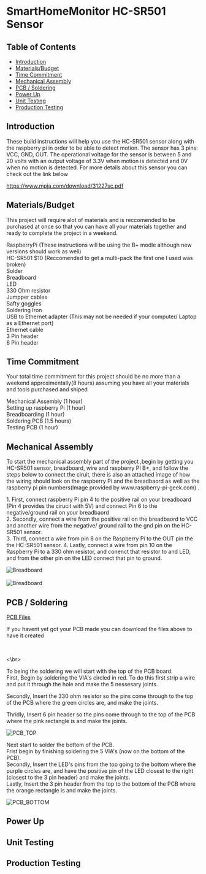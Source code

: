 # SmartHomeMonitor HC-SR501 Sensor

## Table of Contents
* [Introduction](#Introduction)
* [Materials/Budget](#Materials/Budget)
* [Time Commitment](#Time_Commitment)
* [Mechanical Assembly](#Mechanical_Assembly)
* [PCB / Soldering](#PCB_Soldering)
* [Power Up](#Power_up)
* [Unit Testing](#Unit_Testing)
* [Production Testing](#Production_Testing)


## <a name="Introduction">Introduction</a>

<p>These build instructions will help you use the HC-SR501 sensor along with the raspberry pi in order to be able to detect motion. The sensor has 3 pins: VCC, GND, OUT. The operational voltage for the sensor is between 5 and 20 volts with an output voltage of 3.3V when motion is detected and 0V when no motion is detected. For more details about this sensor you can check out the link below </p> 

https://www.mpja.com/download/31227sc.pdf


## <a name="Materials/Budget">Materials/Budget</a>

<p>This project will require alot of materials and is reccomended to be purchased at once so that you can have all your materials together and ready to complete the project in a weekend.
  
RaspberryPi (These instructions will be using the B+ modle although new versions should work as well) <br>
HC-SR501 $10 (Reccomended to get a multi-pack the first one I used was broken)<br>
Solder<br>
Breadboard <br>
LED<br>
330 Ohm resistor <br>
Jumpper cables <br>
Safty goggles <br>
Soldering Iron <br>
USB to Ethernet adapter (This may not be needed if your computer/ Laptop as a Ethernet port) <br> 
Ethernet cable <br>
3 Pin header  <br>
6 Pin header  <br>

</p>



## <a name="Time_Commitment">Time Commitment</a>

<p> Your total time commitment for this project should be no more than a weekend approximentally(8 hours) assuming you have all your materials and tools purchased and shiped  <br> 

Mechanical Assembly (1 hour)  <br>
Setting up raspberry Pi (1 hour)  <br>
Breadboarding (1 hour)  <br>
Soldering PCB (1.5 hours)  <br>
Testing PCB (1 hour)  <br>
</p>


## <a name="Mechanical_Assembly">Mechanical Assembly</a>

<p>To start the mechanical assembly part of the project ,begin by getting you HC-SR501 sensor, breadboard, wire and raspberry PI B+, and follow the steps below to connect the ciruit, there is also an attached image of how the wiring should look on the raspberry Pi and the breadbaord as well as the raspberry pi pin numbers(Image provided by www.raspberry-pi-geek.com) .<br>
</p>

<p> 1. First, connect raspberry Pi pin 4 to the positive rail on your breadboard (Pin 4 provides the cirucit with 5V) and
connect Pin 6 to the negative/ground rail on your breadbaord <Pin 6 is the ground pin> </br>
  2. Secondly, connect a wire from the positive rail on the breadbaord to VCC and another wire from the negative/ ground rail to the gnd pin on the HC-SR501 sensor. </br>
  3. Third, connect a wire from pin 8 on the Raspberry Pi to the OUT pin the the HC-SR501 sensor.
  4. Lastly, connect a wire from pin 10 on the Raspberry Pi to a 330 ohm resistor, and conenct that resistor to and LED, and from the other pin on the LED connect that pin to ground. </br>
</p>




![Breadboard](http://www.raspberry-pi-geek.com/var/rpi/storage/images/media/images/raspib-gpio/12356-1-eng-US/RasPiB-GPIO_reference.png)</br>
</br>
![Breadboard](https://github.com/getLiauba/SmartHomeMonitor/blob/master/Images/Fritzing/HC-SR501-Pi_Breadboard.jpg?raw=true)<br />


## <a name="PCB_Soldering">PCB / Soldering</a>



[PCB Files](https://github.com/getLiauba/SmartHomeMonitor/tree/master/Electronics/PCB)

<p>If you havent yet got your PCB made you can download the files above to have it created</p> <br/>

<\br>

<p>To being the soldering we will start with the top of the PCB board.<br/>
First, Begin by soldering the VIA's circled in red. To do this first strip a wire and put it through the hole and make the 5 nessesary joints. <br/>
  
  Secondly, Insert the 330 ohm resistor so the pins come through to the top of the PCB where the green circles are, and make the joints. <br/>
  
  Thridly, Insert 6 pin header so the pins come through to the top of the PCB where the pink rectangle is and make the joints. <br/>
</p>

![PCB_TOP](https://github.com/getLiauba/SmartHomeMonitor/blob/master/Images/PCB_TOP.png?raw=true)

<p>Next start to solder the bottom of the PCB. <br/>
Frist begin by finishing soldering the 5 VIA's (now on the bottom of the PCB). <br/>
  Secondly, Insert the LED's pins from the top going to the bottom where the purple circles are, and have the positive pin of the LED closest to the right (closest to the 3 pin header) and make the joints. <br/>
  Lastly, Insert the 3 pin header from the top to the bottom of the PCB where the orange rectangle is and make the joints.
</p>


![PCB_BOTTOM](https://github.com/getLiauba/SmartHomeMonitor/blob/master/Images/PCB_Bottom.png?raw=true)



## <a name="Power_up">Power Up</a>




## <a name="Unit_Testing">Unit Testing</a>




## <a name="Production_Testing">Production Testing</a>





